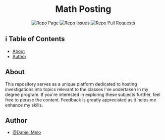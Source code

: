 <h1 align="center">Math Posting</h1>
<div align="center">
  
[![Repo Page](https://img.shields.io/badge/GitHub-Page-blue?style=plastic&logo=github)](https://estfloyd.github.io/Math-Posting/)
[![Repo Issues](https://img.shields.io/github/issues/estfloyd/Math-Posting?style=plastic)](https://github.com/estfloyd/Math-Posting/issues)
[![Repo Pull Requests](https://img.shields.io/github/issues-pr/estfloyd/Math-Posting?style=plastic)](https://github.com/estfloyd/Math-Posting/pulls)
</div>

## ℹ️ Table of Contents

- [About](#about)
- [Author](#author)


## About <a name = "about"></a>
This repository serves as a unique platform dedicated to hosting investigations into topics relevant to the classes I've undertaken in my degree program. If you're interested in exploring these subjects further, feel free to peruse the content. Feedback is greatly appreciated as it helps me enhance my skills.


## Author <a name = "author"></a>
- [@Daniel Melo](https://github.com/dmeloca)


